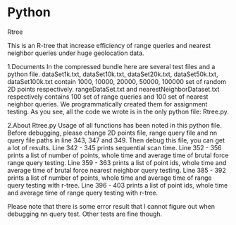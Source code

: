 # Python
Rtree

This is an R-tree that increase efficiency of range queries and nearest neighbor queries under huge geolocation data.

1.Documents
    In the compressed bundle here are several test files and a python file. dataSet1k.txt, dataSet10k.txt, dataSet20k.txt, dataSet50k.txt, dataSet100k.txt contain 1000, 10000, 20000, 50000, 100000 set of random 2D points respectively. rangeDataSet.txt and nearestNeighborDataset.txt respectively contains 100 set of range queries and 100 set of nearest neighbor queries. We programmatically created them for assignment testing. As you see, all the code we wrote is in the only python file: Rtree.py.

2.About Rtree.py
    Usage of all functions has been noted in this python file. 
    Before debugging, please change 2D points file, range query file and nn query file paths in line 343, 347 and 349.
    Then debug this file, you can get a lot of results. 
    Line 342 - 345 prints sequential scan time.
    Line 352 - 356 prints a list of number of points, whole time and average time of brutal force range query testing.
    Line 359 - 363 prints a list of point ids, whole time and average time of brutal force nearest neighbor query testing.
    Line 385 - 392 prints a list of number of points, whole time and average time of range query testing with r-tree.
    Line 396 - 403 prints a list of point ids, whole time and average time of range query testing with r-tree.

Please note that there is some error result that I cannot figure out when debugging nn query test. Other tests are fine though.
